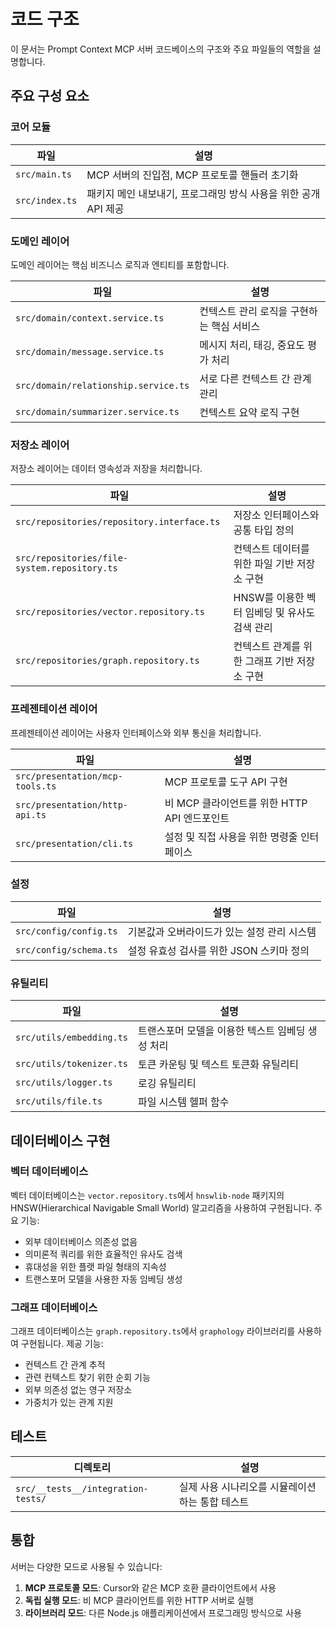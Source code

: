 # 코드 구조

이 문서는 Prompt Context MCP 서버 코드베이스의 구조와 주요 파일들의 역할을 설명합니다.

## 주요 구성 요소

### 코어 모듈

| 파일 | 설명 |
|------|-------------|
| `src/main.ts` | MCP 서버의 진입점, MCP 프로토콜 핸들러 초기화 |
| `src/index.ts` | 패키지 메인 내보내기, 프로그래밍 방식 사용을 위한 공개 API 제공 |

### 도메인 레이어

도메인 레이어는 핵심 비즈니스 로직과 엔티티를 포함합니다.

| 파일 | 설명 |
|------|-------------|
| `src/domain/context.service.ts` | 컨텍스트 관리 로직을 구현하는 핵심 서비스 |
| `src/domain/message.service.ts` | 메시지 처리, 태깅, 중요도 평가 처리 |
| `src/domain/relationship.service.ts` | 서로 다른 컨텍스트 간 관계 관리 |
| `src/domain/summarizer.service.ts` | 컨텍스트 요약 로직 구현 |

### 저장소 레이어

저장소 레이어는 데이터 영속성과 저장을 처리합니다.

| 파일 | 설명 |
|------|-------------|
| `src/repositories/repository.interface.ts` | 저장소 인터페이스와 공통 타입 정의 |
| `src/repositories/file-system.repository.ts` | 컨텍스트 데이터를 위한 파일 기반 저장소 구현 |
| `src/repositories/vector.repository.ts` | HNSW를 이용한 벡터 임베딩 및 유사도 검색 관리 |
| `src/repositories/graph.repository.ts` | 컨텍스트 관계를 위한 그래프 기반 저장소 구현 |

### 프레젠테이션 레이어

프레젠테이션 레이어는 사용자 인터페이스와 외부 통신을 처리합니다.

| 파일 | 설명 |
|------|-------------|
| `src/presentation/mcp-tools.ts` | MCP 프로토콜 도구 API 구현 |
| `src/presentation/http-api.ts` | 비 MCP 클라이언트를 위한 HTTP API 엔드포인트 |
| `src/presentation/cli.ts` | 설정 및 직접 사용을 위한 명령줄 인터페이스 |

### 설정

| 파일 | 설명 |
|------|-------------|
| `src/config/config.ts` | 기본값과 오버라이드가 있는 설정 관리 시스템 |
| `src/config/schema.ts` | 설정 유효성 검사를 위한 JSON 스키마 정의 |

### 유틸리티

| 파일 | 설명 |
|------|-------------|
| `src/utils/embedding.ts` | 트랜스포머 모델을 이용한 텍스트 임베딩 생성 처리 |
| `src/utils/tokenizer.ts` | 토큰 카운팅 및 텍스트 토큰화 유틸리티 |
| `src/utils/logger.ts` | 로깅 유틸리티 |
| `src/utils/file.ts` | 파일 시스템 헬퍼 함수 |

## 데이터베이스 구현

### 벡터 데이터베이스

벡터 데이터베이스는 `vector.repository.ts`에서 `hnswlib-node` 패키지의 HNSW(Hierarchical Navigable Small World) 알고리즘을 사용하여 구현됩니다. 주요 기능:

- 외부 데이터베이스 의존성 없음
- 의미론적 쿼리를 위한 효율적인 유사도 검색
- 휴대성을 위한 플랫 파일 형태의 지속성
- 트랜스포머 모델을 사용한 자동 임베딩 생성

### 그래프 데이터베이스

그래프 데이터베이스는 `graph.repository.ts`에서 `graphology` 라이브러리를 사용하여 구현됩니다. 제공 기능:

- 컨텍스트 간 관계 추적
- 관련 컨텍스트 찾기 위한 순회 기능
- 외부 의존성 없는 영구 저장소
- 가중치가 있는 관계 지원

## 테스트

| 디렉토리 | 설명 |
|-----------|-------------|
| `src/__tests__/integration-tests/` | 실제 사용 시나리오를 시뮬레이션하는 통합 테스트 |

## 통합

서버는 다양한 모드로 사용될 수 있습니다:

1. **MCP 프로토콜 모드**: Cursor와 같은 MCP 호환 클라이언트에서 사용
2. **독립 실행 모드**: 비 MCP 클라이언트를 위한 HTTP 서버로 실행
3. **라이브러리 모드**: 다른 Node.js 애플리케이션에서 프로그래밍 방식으로 사용 